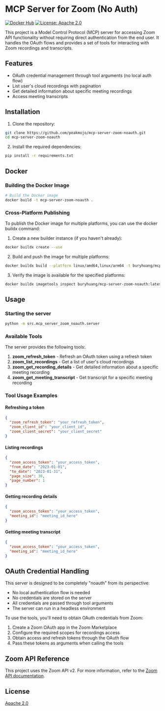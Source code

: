 # MCP Server for Zoom (No Auth)

[![Docker Hub](https://img.shields.io/docker/pulls/buryhuang/mcp-server-zoom-noauth?label=Docker%20Hub)](https://hub.docker.com/r/buryhuang/mcp-server-zoom-noauth) 
[![License: Apache 2.0](https://img.shields.io/badge/license-Apache%202.0-blue.svg?style=flat)](https://opensource.org/licenses/MIT)

This project is a Model Control Protocol (MCP) server for accessing Zoom API functionality without requiring direct authentication from the end user. It handles the OAuth flows and provides a set of tools for interacting with Zoom recordings and transcripts.

## Features

- OAuth credential management through tool arguments (no local auth flow)
- List user's cloud recordings with pagination
- Get detailed information about specific meeting recordings
- Access meeting transcripts

## Installation

1. Clone the repository:
```bash
git clone https://github.com/peakmojo/mcp-server-zoom-noauth.git
cd mcp-server-zoom-noauth
```

2. Install the required dependencies:
```bash
pip install -r requirements.txt
```

## Docker

### Building the Docker Image

```bash
# Build the Docker image
docker build -t mcp-server-zoom-noauth .
```

### Cross-Platform Publishing

To publish the Docker image for multiple platforms, you can use the docker buildx command:

1. Create a new builder instance (if you haven't already):
```bash
docker buildx create --use
```

2. Build and push the image for multiple platforms:
```bash
docker buildx build --platform linux/amd64,linux/arm64 -t buryhuang/mcp-server-zoom-noauth:latest --push .
```

3. Verify the image is available for the specified platforms:
```bash
docker buildx imagetools inspect buryhuang/mcp-server-zoom-noauth:latest
```

## Usage

### Starting the server

```bash
python -m src.mcp_server_zoom_noauth.server
```

### Available Tools

The server provides the following tools:

1. **zoom_refresh_token** - Refresh an OAuth token using a refresh token
2. **zoom_list_recordings** - Get a list of user's cloud recordings
3. **zoom_get_recording_details** - Get detailed information about a specific meeting recording
4. **zoom_get_meeting_transcript** - Get transcript for a specific meeting recording

### Tool Usage Examples

#### Refreshing a token

```json
{
  "zoom_refresh_token": "your_refresh_token",
  "zoom_client_id": "your_client_id",
  "zoom_client_secret": "your_client_secret"
}
```

#### Listing recordings

```json
{
  "zoom_access_token": "your_access_token",
  "from_date": "2023-01-01",
  "to_date": "2023-01-31",
  "page_size": 30,
  "page_number": 1
}
```

#### Getting recording details

```json
{
  "zoom_access_token": "your_access_token",
  "meeting_id": "meeting_id_here"
}
```

#### Getting meeting transcript

```json
{
  "zoom_access_token": "your_access_token",
  "meeting_id": "meeting_id_here"
}
```

## OAuth Credential Handling

This server is designed to be completely "noauth" from its perspective:
- No local authentication flow is needed
- No credentials are stored on the server
- All credentials are passed through tool arguments
- The server can run in a headless environment

To use the tools, you'll need to obtain OAuth credentials from Zoom:
1. Create a Zoom OAuth app in the Zoom Marketplace
2. Configure the required scopes for recordings access
3. Obtain access and refresh tokens through the OAuth flow
4. Pass these tokens as arguments when calling the tools

## Zoom API Reference

This project uses the Zoom API v2. For more information, refer to the [Zoom API documentation](https://developers.zoom.us/docs/api/).

## License

[Apache 2.0](LICENSE) 